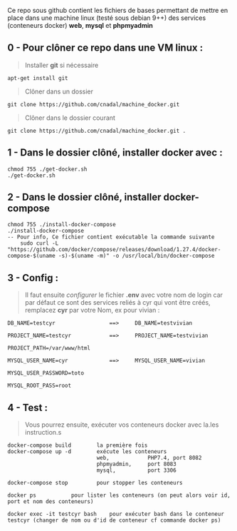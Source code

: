 

Ce repo sous github contient les fichiers de bases permettant de mettre en place dans une machine linux (testé sous debian 9++) des services (conteneurs docker) **web**, **mysql** et **phpmyadmin**

## 0 - Pour **clôner** ce repo dans une VM linux :

	

> 	Installer **git** si nécessaire
	
	apt-get install git
> Clôner dans un dossier  
	
	git clone https://github.com/cnadal/machine_docker.git 
> Clôner dans le dossier courant  

	git clone https://github.com/cnadal/machine_docker.git .
	

## 1 - Dans le dossier clôné, installer docker avec :
      
	chmod 755 ./get-docker.sh
	./get-docker.sh

## 2 - Dans le dossier clôné, installer docker-compose
    
    chmod 755 ./install-docker-compose
    ./install-docker-compose
	-- Pour info, Ce fichier contient exécutable la commande suivante
        sudo curl -L "https://github.com/docker/compose/releases/download/1.27.4/docker-compose-$(uname -s)-$(uname -m)" -o /usr/local/bin/docker-compose
        

## 3 - Config : 

> Il faut ensuite *configurer* le fichier <b>.env</b> avec votre nom de
> login car par défaut ce sont des services reliés à cyr qui vont être créés, remplacez <b>cyr</b> par votre Nom, ex pour vivian :

	DB_NAME=testcyr					==> 	DB_NAME=testvivian
	
	PROJECT_NAME=testcyr			==> 	PROJECT_NAME=testvivian
	
	PROJECT_PATH=/var/www/html
	
	MYSQL_USER_NAME=cyr				==> 	MYSQL_USER_NAME=vivian
	
	MYSQL_USER_PASSWORD=toto
	
	MYSQL_ROOT_PASS=root

## 4 - Test : 

> Vous pourrez ensuite, exécuter vos conteneurs docker avec la.les
> instruction.s

  
  	docker-compose build	 	la première fois
	docker-compose up -d		exécute les conteneurs
								web,			PHP7.4, port 8082
								phpmyadmin,	 	port 8083
								mysql, 			port 3306

	docker-compose stop			pour stopper les conteneurs
	
	docker ps			pour lister les conteneurs (on peut alors voir id, port et nom des conteneurs)

	docker exec -it testcyr bash	pour exécuter bash dans le conteneur testcyr (changer de nom ou d'id de conteneur cf commande docker ps)
					
	
	
	

